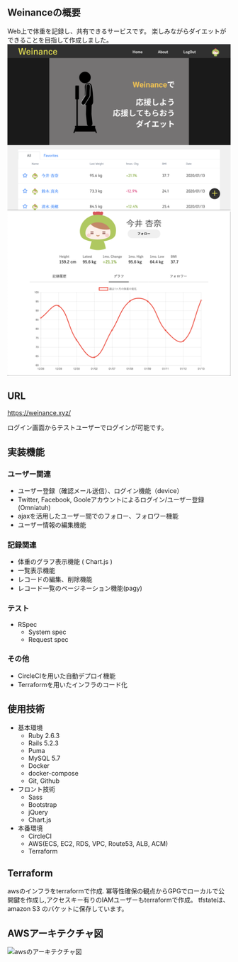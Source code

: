 ## Weinanceの概要
Web上で体重を記録し、共有できるサービスです。
楽しみながらダイエットができることを目指して作成しました。
![トップページ](./top_readme.png)
![トップページ](./user_readme.png)

## URL
https://weinance.xyz/

ログイン画面からテストユーザーでログインが可能です。

## 実装機能

### ユーザー関連
* ユーザー登録（確認メール送信）、ログイン機能（device）
* Twitter, Facebook, Gooleアカウントによるログイン/ユーザー登録(Omniatuh)
* ajaxを活用したユーザー間でのフォロー、フォロワー機能
* ユーザー情報の編集機能
### 記録関連
* 体重のグラフ表示機能 ( Chart.js )
* 一覧表示機能
* レコードの編集、削除機能
* レコード一覧のページネーション機能(pagy)
### テスト
* RSpec
  * System spec
  * Request spec
### その他
* CircleCIを用いた自動デプロイ機能
* Terraformを用いたインフラのコード化

## 使用技術
* 基本環境
  * Ruby 2.6.3
  * Rails 5.2.3
  * Puma
  * MySQL 5.7
  * Docker
  * docker-compose
  * Git, Github
* フロント技術
  * Sass
  * Bootstrap
  * jQuery
  * Chart.js
* 本番環境
  * CircleCI
  * AWS(ECS, EC2, RDS, VPC, Route53, ALB, ACM)
  * Terraform

## Terraform
awsのインフラをterraformで作成. 
冪等性確保の観点からGPGでローカルで公開鍵を作成し,アクセスキー有りのIAMユーザーもterraformで作成。
tfstateは、amazon S3 のバケットに保存しています。

## AWSアーキテクチャ図
![awsのアーキテクチャ図](./aws_structure.png)
